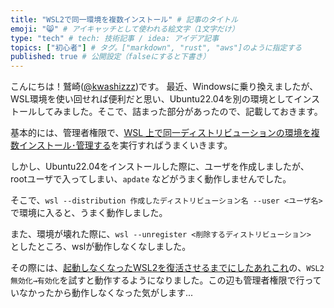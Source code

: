```yaml
---
title: "WSL2で同一環境を複数インストール" # 記事のタイトル
emoji: "😸" # アイキャッチとして使われる絵文字（1文字だけ）
type: "tech" # tech: 技術記事 / idea: アイデア記事
topics: ["初心者"] # タグ。["markdown", "rust", "aws"]のように指定する
published: true # 公開設定（falseにすると下書き）
---
```


こんにちは！鷲崎([@kwashizzz](https://twitter.com/kwashizzz))です。
最近、Windowsに乗り換えましたが、WSL環境を使い回せれば便利だと思い、Ubuntu22.04を別の環境としてインストールしてみました。そこで、詰まった部分があったので、記載しておきます。

基本的には、管理者権限で、[WSL 上で同一ディストリビューションの環境を複数インストール･管理する](https://qiita.com/souyakuchan/items/9f95043cf9c4eda2e1cc)を実行すればうまくいきます。

しかし、Ubuntu22.04をインストールした際に、ユーザを作成しましたが、rootユーザで入ってしまい、`apdate`
などがうまく動作しませんでした。

そこで、`wsl --distribution 作成したディストリビューション名 --user <ユーザ名>` で環境に入ると、うまく動作しました。

また、環境が壊れた際に、`wsl --unregister <削除するディストリビューション>`　としたところ、wslが動作しなくなしました。

その際には、[起動しなくなったWSL2を復活させるまでにしたあれこれ](https://zenn.dev/karaage0703/articles/e30c9614a55bdb)の、`WSL2無効化→有効化`を試すと動作するようになりました。この辺も管理者権限で行っていなかったから動作しなくなった気がします...



